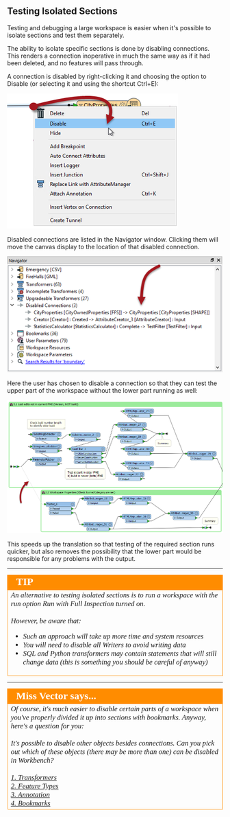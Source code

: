 ## Testing Isolated Sections ##
Testing and debugging a large workspace is easier when it's possible to isolate sections and test them separately. 

The ability to isolate specific sections is done by disabling connections. This renders a connection inoperative in much the same way as if it had been deleted, and no features will pass through.

A connection is disabled by right-clicking it and choosing the option to Disable (or selecting it and using the shortcut Ctrl+E):

![](./Images/Img3.068.DisableConnection.png)

Disabled connections are listed in the Navigator window. Clicking them will move the canvas display to the location of that disabled connection.

![](./Images/Img3.069.DisabledConnectionsInNavigator.png)

Here the user has chosen to disable a connection so that they can test the upper part of the workspace without the lower part running as well: 

![](./Images/Img3.070.DisabledConnectionsInCanvas.png)

This speeds up the translation so that testing of the required section runs quicker, but also removes the possibility that the lower part would be responsible for any problems with the output.

---

<!--Tip Section--> 

<table style="border-spacing: 0px">
<tr>
<td style="vertical-align:middle;background-color:darkorange;border: 2px solid darkorange">
<i class="fa fa-info-circle fa-lg fa-pull-left fa-fw" style="color:white;padding-right: 12px;vertical-align:text-top"></i>
<span style="color:white;font-size:x-large;font-weight: bold;font-family:serif">TIP</span>
</td>
</tr>

<tr>
<td style="border: 1px solid darkorange">
<span style="font-family:serif; font-style:italic; font-size:larger">
An alternative to testing isolated sections is to run a workspace with the run option Run with Full Inspection turned on.
<br><br>However, be aware that:
<ul><li>Such an approach will take up more time and system resources</li>
<li>You will need to disable all Writers to avoid writing data</li>
<li>SQL and Python transformers may contain statements that will still change data (this is something you should be careful of anyway)</li></ul>
</span>
</td>
</tr>
</table>

---

<!--Person X Says Section-->

<table style="border-spacing: 0px">
<tr>
<td style="vertical-align:middle;background-color:darkorange;border: 2px solid darkorange">
<i class="fa fa-quote-left fa-lg fa-pull-left fa-fw" style="color:white;padding-right: 12px;vertical-align:text-top"></i>
<span style="color:white;font-size:x-large;font-weight: bold;font-family:serif">Miss Vector says...</span>
</td>
</tr>

<tr>
<td style="border: 1px solid darkorange">
<span style="font-family:serif; font-style:italic; font-size:larger">
Of course, it's much easier to disable certain parts of a workspace when you've properly divided it up into sections with bookmarks. Anyway, here's a question for you:
<br><br>It's possible to disable other objects besides connections. Can you pick out which of these objects (there may be more than one) can be disabled in Workbench?
<br><br><a href="http://52.73.3.37/fmedatastreaming/Manual/QAResponse2017.fmw?chapter=3&question=3&answer=1&DestDataset_TEXTLINE=C%3A%5CFMEOutput%5CQAResponse.html">1. Transformers
<br><a href="http://52.73.3.37/fmedatastreaming/Manual/QAResponse2017.fmw?chapter=3&question=3&answer=2&DestDataset_TEXTLINE=C%3A%5CFMEOutput%5CQAResponse.html">2. Feature Types
<br><a href="http://52.73.3.37/fmedatastreaming/Manual/QAResponse2017.fmw?chapter=3&question=3&answer=3&DestDataset_TEXTLINE=C%3A%5CFMEOutput%5CQAResponse.html">3. Annotation
<br><a href="http://52.73.3.37/fmedatastreaming/Manual/QAResponse2017.fmw?chapter=3&question=3&answer=4&DestDataset_TEXTLINE=C%3A%5CFMEOutput%5CQAResponse.html">4. Bookmarks
</span>
</td>
</tr>
</table>